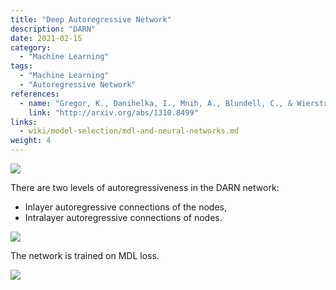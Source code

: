 ```yaml
---
title: "Deep Autoregressive Network"
description: "DARN"
date: 2021-02-15
category:
  - "Machine Learning"
tags:
  - "Machine Learning"
  - "Autoregressive Network"
references:
  - name: "Gregor, K., Danihelka, I., Mnih, A., Blundell, C., & Wierstra, D. (2013). Deep AutoRegressive Networks. 31st International Conference on Machine Learning, ICML 2014, 4, 2991–3000."
    link: "http://arxiv.org/abs/1310.8499"
links:
  - wiki/model-selection/mdl-and-neural-networks.md
weight: 4
---
```


![](../assets/deep-autoregressive-networks/deep-autoregressive-network-structure.png)


There are two levels of autoregressiveness in the DARN network:
- Inlayer autoregressive connections of the nodes,
- Intralayer autoregressive connections of nodes.

![](../assets/deep-autoregressive-networks/deep-autoregressive-network-autoregressiveness.jpg)

The network is trained on MDL loss.

![](../assets/deep-autoregressive-networks/deep-autoregressive-network-mdl.png)

